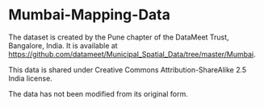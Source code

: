 # Mumbai-Mapping-Data

The dataset is created by the Pune chapter of the DataMeet Trust, Bangalore, India. It is available at https://github.com/datameet/Municipal_Spatial_Data/tree/master/Mumbai. 

This data is shared under Creative Commons Attribution-ShareAlike 2.5 India license.

The data has not been modified from its original form.
